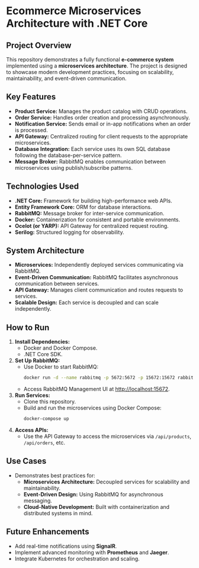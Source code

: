 
# **Ecommerce Microservices Architecture with .NET Core**

## **Project Overview**
This repository demonstrates a fully functional **e-commerce system** implemented using a **microservices architecture**. The project is designed to showcase modern development practices, focusing on scalability, maintainability, and event-driven communication.

## **Key Features**
- **Product Service:** Manages the product catalog with CRUD operations.
- **Order Service:** Handles order creation and processing asynchronously.
- **Notification Service:** Sends email or in-app notifications when an order is processed.
- **API Gateway:** Centralized routing for client requests to the appropriate microservices.
- **Database Integration:** Each service uses its own SQL database following the database-per-service pattern.
- **Message Broker:** RabbitMQ enables communication between microservices using publish/subscribe patterns.

## **Technologies Used**
- **.NET Core:** Framework for building high-performance web APIs.
- **Entity Framework Core:** ORM for database interactions.
- **RabbitMQ:** Message broker for inter-service communication.
- **Docker:** Containerization for consistent and portable environments.
- **Ocelot (or YARP):** API Gateway for centralized request routing.
- **Serilog:** Structured logging for observability.

## **System Architecture**
- **Microservices:** Independently deployed services communicating via RabbitMQ.
- **Event-Driven Communication:** RabbitMQ facilitates asynchronous communication between services.
- **API Gateway:** Manages client communication and routes requests to services.
- **Scalable Design:** Each service is decoupled and can scale independently.

## **How to Run**
1. **Install Dependencies:**
   - Docker and Docker Compose.
   - .NET Core SDK.
2. **Set Up RabbitMQ:**
   - Use Docker to start RabbitMQ:
     ```bash
     docker run -d --name rabbitmq -p 5672:5672 -p 15672:15672 rabbitmq:management
     ```
   - Access RabbitMQ Management UI at [http://localhost:15672](http://localhost:15672).
3. **Run Services:**
   - Clone this repository.
   - Build and run the microservices using Docker Compose:
     ```bash
     docker-compose up
     ```
4. **Access APIs:**
   - Use the API Gateway to access the microservices via `/api/products`, `/api/orders`, etc.

## **Use Cases**
- Demonstrates best practices for:
  - **Microservices Architecture:** Decoupled services for scalability and maintainability.
  - **Event-Driven Design:** Using RabbitMQ for asynchronous messaging.
  - **Cloud-Native Development:** Built with containerization and distributed systems in mind.

## **Future Enhancements**
- Add real-time notifications using **SignalR**.
- Implement advanced monitoring with **Prometheus** and **Jaeger**.
- Integrate Kubernetes for orchestration and scaling.
